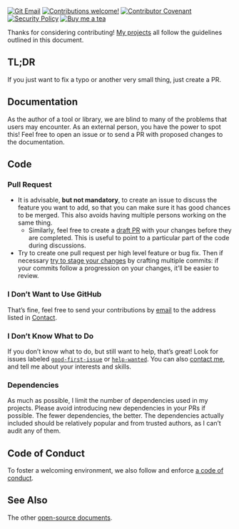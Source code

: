 <!-- insert
---
title: "Contribution Guidelines"
date: 2021-10-02T21:00:23+02:00
weight: 2000
draft: false
aliases:
  - "/docs/contribute"
---

{{< rawhtml >}}
<div class="badges">
{{< /rawhtml >}}
end_insert -->

[![Git Email](https://img.shields.io/badge/Git_email-supported-success?style=flat)](#i-dont-want-to-use-github)
[![Contributions welcome!](https://img.shields.io/badge/Contributions_welcome!-3DA639?style=flat)](#tldr)
[![Contributor Covenant](https://img.shields.io/badge/Code_of_conduct-4baaaa.svg?style=flat)][coc]
[![Security Policy](https://img.shields.io/badge/Security_policy-purple.svg?style=flat)][sp]
[![Buy me a tea](https://img.shields.io/badge/Buy_me_a_tea-F96854?style=flat)][tea]

<!-- insert
{{< rawhtml >}}
</div>
{{< /rawhtml >}}
end_insert -->

Thanks for considering contributing! [My projects][oss] all follow the guidelines outlined in this document.

## TL;DR

If you just want to fix a typo or another very small thing, just create a PR.

## Documentation

As the author of a tool or library, we are blind to many of the problems that users may encounter. As an external person, you have the power to spot this! Feel free to open an issue or to send a PR with proposed changes to the documentation.

## Code

### Pull Request

* It is advisable, **but not mandatory**, to create an issue to discuss the feature you want to add, so that you can make sure it has good chances to be merged. This also avoids having multiple persons working on the same thing.
  * Similarly, feel free to create a [draft PR][draft] with your changes before they are completed. This is useful to point to a particular part of the code during discussions.
* Try to create one pull request per high level feature or bug fix. Then if necessary [try to stage your changes][stage] by crafting multiple commits: if your commits follow a progression on your changes, it’ll be easier to review.

### I Don’t Want to Use GitHub

That’s fine, feel free to send your contributions by [email][] to the address listed in [Contact][contact].

### I Don’t Know What to Do

If you don’t know what to do, but still want to help, that’s great! Look for issues labeled [`good-first-issue`][gh-first] or [`help-wanted`][gh-help]. You can also [contact me][contact], and tell me about your interests and skills.

### Dependencies

As much as possible, I limit the number of dependencies used in my projects. Please avoid introducing new dependencies in your PRs if possible. The fewer dependencies, the better. The dependencies actually included should be relatively popular and from trusted authors, as I can’t audit any of them.

## Code of Conduct

To foster a welcoming environment, we also follow and enforce [a code of conduct][coc].

## See Also

The other [open-source documents][docs].

[coc]: https://cj.rs/docs/code-of-conduct/
[sp]: https://cj.rs/docs/security/
[tea]: https://cj.rs/donate
[contact]: https://cj.rs/contact
[docs]: https://cj.rs/open-source/docs/
[draft]: https://github.blog/2019-02-14-introducing-draft-pull-requests/
[email]: https://git-send-email.io/
[gh-first]: https://github.com/search?q=user%3Acljoly+label%3A%22good+first+issue%22+state%3Aopen&type=Issues
[gh-help]: https://github.com/search?q=user%3Acljoly+label%3A%22help+wanted%22+state%3Aopen&type=Issues
[oss]: https://cj.rs/open-source
[stage]: https://github.blog/2022-06-30-write-better-commits-build-better-projects/#structure-the-narrative
